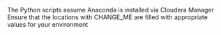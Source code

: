 
The Python scripts assume Anaconda is installed via Cloudera Manager
Ensure that the locations with CHANGE_ME are filled with appropriate values for your environment
